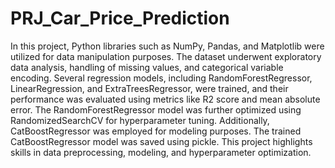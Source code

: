 # PRJ_Car_Price_Prediction
 In this project, Python libraries such as NumPy, Pandas, and Matplotlib were utilized for data manipulation purposes. The dataset underwent exploratory data analysis, handling of missing values, and categorical variable encoding. Several regression models, including RandomForestRegressor, LinearRegression, and ExtraTreesRegressor, were trained, and their performance was evaluated using metrics like R2 score and mean absolute error. The RandomForestRegressor model was further optimized using RandomizedSearchCV for hyperparameter tuning. Additionally, CatBoostRegressor was employed for modeling purposes. The trained CatBoostRegressor model was saved using pickle. This project highlights skills in data preprocessing, modeling, and hyperparameter optimization. 
